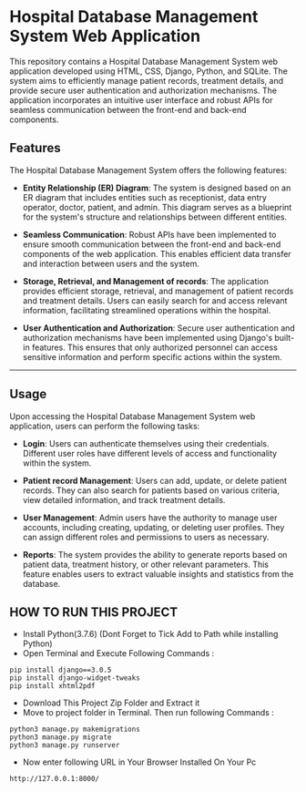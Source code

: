 # Hospital Database Management System Web Application
This repository contains a Hospital Database Management System web application developed using HTML, CSS, Django, Python, and SQLite. The system aims to efficiently manage patient records, treatment details, and provide secure user authentication and authorization mechanisms. The application incorporates an intuitive user interface and robust APIs for seamless communication between the front-end and back-end components.

## Features
The Hospital Database Management System offers the following features:

- **Entity Relationship (ER) Diagram**: The system is designed based on an ER diagram that includes entities such as receptionist, data entry operator, doctor, patient, and admin. This diagram serves as a blueprint for the system's structure and relationships between different entities.

- **Seamless Communication**: Robust APIs have been implemented to ensure smooth communication between the front-end and back-end components of the web application. This enables efficient data transfer and interaction between users and the system.

- **Storage, Retrieval, and Management of records**: The application provides efficient storage, retrieval, and management of patient records and treatment details. Users can easily search for and access relevant information, facilitating streamlined operations within the hospital.

- **User Authentication and Authorization**: Secure user authentication and authorization mechanisms have been implemented using Django's built-in features. This ensures that only authorized personnel can access sensitive information and perform specific actions within the system.

---

## Usage
Upon accessing the Hospital Database Management System web application, users can perform the following tasks:

- **Login**: Users can authenticate themselves using their credentials. Different user roles have different levels of access and functionality within the system.

- **Patient record Management**: Users can add, update, or delete patient records. They can also search for patients based on various criteria, view detailed information, and track treatment details.

- **User Management**: Admin users have the authority to manage user accounts, including creating, updating, or deleting user profiles. They can assign different roles and permissions to users as necessary.

- **Reports**: The system provides the ability to generate reports based on patient data, treatment history, or other relevant parameters. This feature enables users to extract valuable insights and statistics from the database.

## HOW TO RUN THIS PROJECT
- Install Python(3.7.6) (Dont Forget to Tick Add to Path while installing Python)
- Open Terminal and Execute Following Commands :
```
pip install django==3.0.5
pip install django-widget-tweaks
pip install xhtml2pdf
```
- Download This Project Zip Folder and Extract it
- Move to project folder in Terminal. Then run following Commands :
```
python3 manage.py makemigrations
python3 manage.py migrate
python3 manage.py runserver
```
- Now enter following URL in Your Browser Installed On Your Pc
```
http://127.0.0.1:8000/
```


